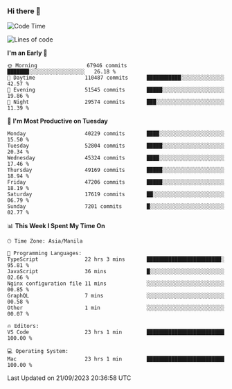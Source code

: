 ### Hi there 👋

<!--START_SECTION:waka-->
![Code Time](http://img.shields.io/badge/Code%20Time-4%2C356%20hrs%2020%20mins-blue)

![Lines of code](https://img.shields.io/badge/From%20Hello%20World%20I%27ve%20Written-103.5%20million%20lines%20of%20code-blue)

**I'm an Early 🐤** 

```text
🌞 Morning                67946 commits       ███████░░░░░░░░░░░░░░░░░░   26.18 % 
🌆 Daytime                110487 commits      ███████████░░░░░░░░░░░░░░   42.57 % 
🌃 Evening                51545 commits       █████░░░░░░░░░░░░░░░░░░░░   19.86 % 
🌙 Night                  29574 commits       ███░░░░░░░░░░░░░░░░░░░░░░   11.39 % 
```
📅 **I'm Most Productive on Tuesday** 

```text
Monday                   40229 commits       ████░░░░░░░░░░░░░░░░░░░░░   15.50 % 
Tuesday                  52804 commits       █████░░░░░░░░░░░░░░░░░░░░   20.34 % 
Wednesday                45324 commits       ████░░░░░░░░░░░░░░░░░░░░░   17.46 % 
Thursday                 49169 commits       █████░░░░░░░░░░░░░░░░░░░░   18.94 % 
Friday                   47206 commits       █████░░░░░░░░░░░░░░░░░░░░   18.19 % 
Saturday                 17619 commits       ██░░░░░░░░░░░░░░░░░░░░░░░   06.79 % 
Sunday                   7201 commits        █░░░░░░░░░░░░░░░░░░░░░░░░   02.77 % 
```


📊 **This Week I Spent My Time On** 

```text
🕑︎ Time Zone: Asia/Manila

💬 Programming Languages: 
TypeScript               22 hrs 3 mins       ████████████████████████░   95.81 % 
JavaScript               36 mins             █░░░░░░░░░░░░░░░░░░░░░░░░   02.66 % 
Nginx configuration file 11 mins             ░░░░░░░░░░░░░░░░░░░░░░░░░   00.85 % 
GraphQL                  7 mins              ░░░░░░░░░░░░░░░░░░░░░░░░░   00.58 % 
Other                    1 min               ░░░░░░░░░░░░░░░░░░░░░░░░░   00.07 % 

🔥 Editors: 
VS Code                  23 hrs 1 min        █████████████████████████   100.00 % 

💻 Operating System: 
Mac                      23 hrs 1 min        █████████████████████████   100.00 % 
```


 Last Updated on 21/09/2023 20:36:58 UTC
<!--END_SECTION:waka-->


<!--
**rad182/rad182** is a ✨ _special_ ✨ repository because its `README.md` (this file) appears on your GitHub profile.

Here are some ideas to get you started:

- 🔭 I’m currently working on ...
- 🌱 I’m currently learning ...
- 👯 I’m looking to collaborate on ...
- 🤔 I’m looking for help with ...
- 💬 Ask me about ...
- 📫 How to reach me: ...
- 😄 Pronouns: ...
- ⚡ Fun fact: ...
-->
